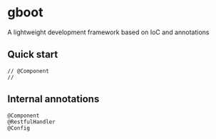 # gboot
A lightweight development framework based on IoC and annotations

## Quick start
```
// @Component
// 

```

## Internal annotations 
```
@Component
@RestfulHandler
@Config
```